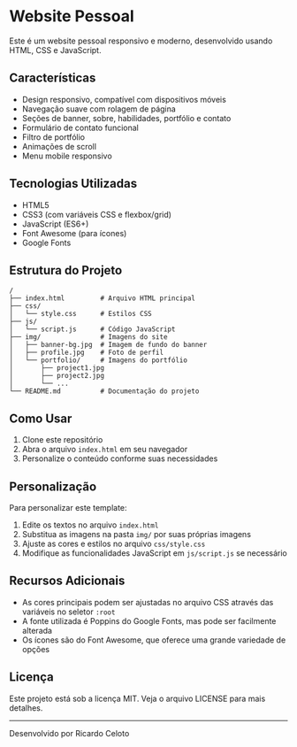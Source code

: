 # Website Pessoal

Este é um website pessoal responsivo e moderno, desenvolvido usando HTML, CSS e JavaScript.

## Características

- Design responsivo, compatível com dispositivos móveis
- Navegação suave com rolagem de página
- Seções de banner, sobre, habilidades, portfólio e contato
- Formulário de contato funcional
- Filtro de portfólio
- Animações de scroll
- Menu mobile responsivo

## Tecnologias Utilizadas

- HTML5
- CSS3 (com variáveis CSS e flexbox/grid)
- JavaScript (ES6+)
- Font Awesome (para ícones)
- Google Fonts

## Estrutura do Projeto

```
/
├── index.html         # Arquivo HTML principal
├── css/
│   └── style.css      # Estilos CSS 
├── js/
│   └── script.js      # Código JavaScript
├── img/               # Imagens do site
│   ├── banner-bg.jpg  # Imagem de fundo do banner
│   ├── profile.jpg    # Foto de perfil
│   └── portfolio/     # Imagens do portfólio
│       ├── project1.jpg
│       ├── project2.jpg
│       └── ...
└── README.md          # Documentação do projeto
```

## Como Usar

1. Clone este repositório
2. Abra o arquivo `index.html` em seu navegador
3. Personalize o conteúdo conforme suas necessidades

## Personalização

Para personalizar este template:

1. Edite os textos no arquivo `index.html`
2. Substitua as imagens na pasta `img/` por suas próprias imagens
3. Ajuste as cores e estilos no arquivo `css/style.css` 
4. Modifique as funcionalidades JavaScript em `js/script.js` se necessário

## Recursos Adicionais

- As cores principais podem ser ajustadas no arquivo CSS através das variáveis no seletor `:root`
- A fonte utilizada é Poppins do Google Fonts, mas pode ser facilmente alterada
- Os ícones são do Font Awesome, que oferece uma grande variedade de opções

## Licença

Este projeto está sob a licença MIT. Veja o arquivo LICENSE para mais detalhes.

---

Desenvolvido por Ricardo Celoto 